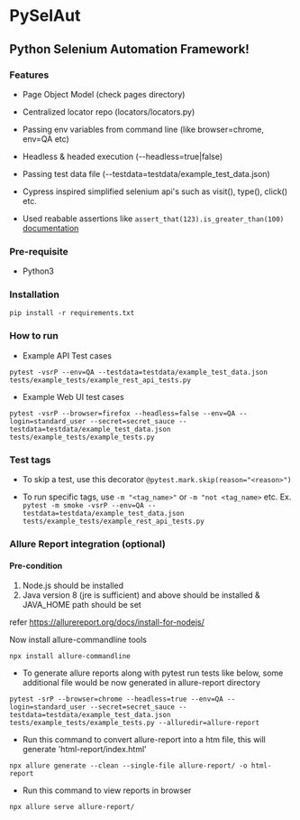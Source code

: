 # PySelAut

## Python Selenium Automation Framework!

### Features
- Page Object Model (check pages directory)

- Centralized locator repo (locators/locators.py)

- Passing env variables from command line (like browser=chrome, env=QA etc)

- Headless & headed execution (--headless=true|false)

- Passing test data file (--testdata=testdata/example_test_data.json)

- Cypress inspired simplified selenium api's such as visit(), type(), click() etc.

- Used reabable assertions like `assert_that(123).is_greater_than(100)` [documentation](https://github.com/assertpy/assertpy)

### Pre-requisite
- Python3

### Installation 
`pip install -r requirements.txt`

### How to run

- Example API Test cases
```
pytest -vsrP --env=QA --testdata=testdata/example_test_data.json tests/example_tests/example_rest_api_tests.py
```
- Example Web UI test cases
```
pytest -vsrP --browser=firefox --headless=false --env=QA --login=standard_user --secret=secret_sauce --testdata=testdata/example_test_data.json tests/example_tests/example_tests.py
```

### Test tags

- To skip a test, use this decorator `@pytest.mark.skip(reason="<reason>")`

- To run specific tags, use `-m "<tag_name>"` or `-m "not <tag_name>` etc.
Ex. `pytest -m smoke -vsrP --env=QA --testdata=testdata/example_test_data.json tests/example_tests/example_rest_api_tests.py`

### Allure Report integration (optional)

#### Pre-condition

1. Node.js should be installed
2. Java version 8 (jre is sufficient) and above should be installed & JAVA_HOME path should be set

refer https://allurereport.org/docs/install-for-nodejs/

Now install allure-commandline tools

`npx install allure-commandline`

- To generate allure reports along with pytest run tests like below, some additional file would be now generated in allure-report directory

```
pytest -srP --browser=chrome --headless=true --env=QA --login=standard_user --secret=secret_sauce --testdata=testdata/example_test_data.json tests/example_tests/example_tests.py --alluredir=allure-report
```
- Run this command to convert allure-report into a htm file, this will generate 'html-report/index.html'

`npx allure generate --clean --single-file allure-report/ -o html-report`

- Run this command to view reports in browser

`npx allure serve allure-report/`



